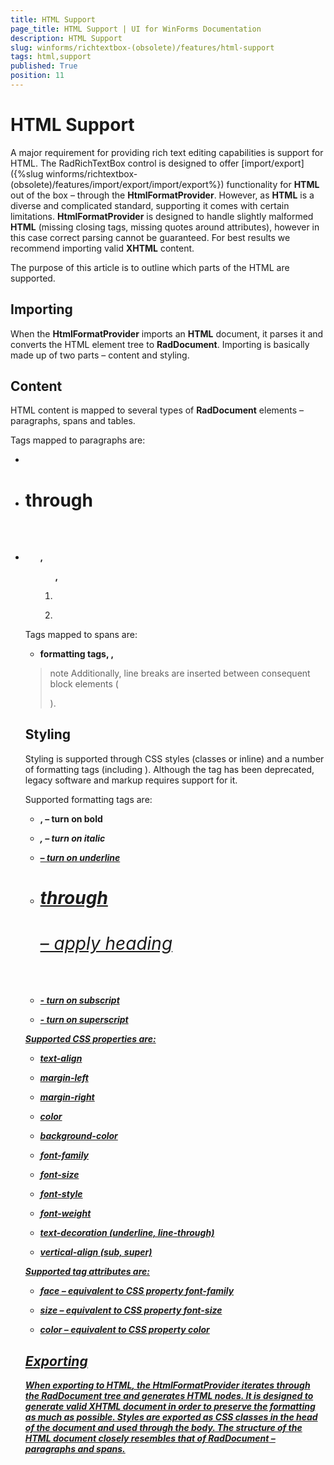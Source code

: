 ```yaml
---
title: HTML Support
page_title: HTML Support | UI for WinForms Documentation
description: HTML Support
slug: winforms/richtextbox-(obsolete)/features/html-support
tags: html,support
published: True
position: 11
---
```


# HTML Support



A major requirement for providing rich text editing capabilities is support for HTML. The RadRichTextBox control is designed to offer 
      	[import/export]({%slug winforms/richtextbox-(obsolete)/features/import/export/import/export%}) 
      	functionality for __HTML__ out of the box – through the
      	__HtmlFormatProvider__. However, as __HTML__ is a diverse and complicated
      	standard, supporting it comes with certain limitations. __HtmlFormatProvider__ is designed to
      	handle slightly malformed __HTML__ (missing closing tags, missing quotes around attributes),
      	however in this case correct parsing cannot be guaranteed. For best results we recommend importing valid __XHTML__ content.
      	

The purpose of this article is to outline which parts of the HTML are supported.
	    

## Importing

When the __HtmlFormatProvider__ imports an __HTML__ document,
        	it parses it and converts the HTML element tree to __RadDocument__.
        	Importing is basically made up of two parts – content and styling.
        

## Content

HTML content is mapped to several types of __RadDocument__ elements – paragraphs, spans and tables.
        

Tags mapped to paragraphs are:

* __<p>__

* __<h1>__ through __<h6>__

* __<ul>, <ol>, <li>__

* __<tr>__

Tags mapped to spans are:

* __formatting tags, <span>, <font>__

>note Additionally, line breaks are inserted between consequent block elements ( __<div>__ ).
>


## Styling

Styling is supported through CSS styles (classes or inline) and a number of formatting tags (including 
	    	__<font>__). Although the __<font>__ tag has been
	    	deprecated, legacy software and markup requires support for it.
	    

Supported formatting tags are:

* __<b>, <strong>__ – turn on bold 

* __<i>, <em>__ – turn on italic 

* __<u>__ – turn on underline 

* __<h1>__ through __<h6>__ – apply heading 

* __<sub>__ - turn on subscript

* __<sup>__ - turn on superscript

Supported CSS properties are:

* __text-align__

* __margin-left__

* __margin-right__

* __color__

* __background-color__

* __font-family__

* __font-size__

* __font-style__

* __font-weight__

* __text-decoration (underline, line-through)__

* __vertical-align (sub, super)__

Supported __<font>__ tag attributes are:

* __face__ – equivalent to CSS property __font-family__

* __size__ – equivalent to CSS property __font-size__

* __color__ – equivalent to CSS property __color__

## Exporting

When exporting to __HTML__, the __HtmlFormatProvider__ iterates through the
	    	__RadDocument__ tree and generates __HTML__ nodes. It is designed to generate
	    	valid __XHTML__ document in order to preserve the formatting as much as possible. Styles are 
	    	exported as CSS classes in the head of the document and used through the body. The structure of the __HTML__ document
	    	closely resembles that of __RadDocument__ – paragraphs and spans.
	    
